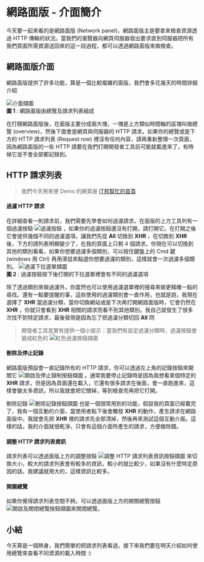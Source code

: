 # 網路面版 - 介面簡介
今天要一起來看的是網路面版 (Network panel)，網路面版主是要拿來檢查資源透過 HTTP 傳輸的狀況。當我們的瀏覽器向網頁伺服器發出要求直到伺服器把所有我們頁面所需資源送回來的這一段過程，都可以透過網路面版來做檢查。

## 網路面版介面
網路面版提供了許多功能，算是一個比較複雜的面版，我們會多花幾天的時間詳細介紹

![介面擷圖](https://www.dropbox.com/s/mwli4uxhzi63url/interface.jpg?raw=1)  
**圖 1** : 網路面版由總覽及請求列表組成 

在打開網路面版後，在面版主要分成兩大塊，一塊是上方類似時間軸的區塊叫做總覽 (overview)，然後下面會是網頁與伺服器的 HTTP 請求。如果你的總覽或是下方的 HTTP 請求列表 (Request row) 裡沒有任何內容，請再重新整理一次頁面，因為網路面版的一些 HTTP 請要在我們打開開發者工具前可能就載進來了，有時候它並不會全部都記錄到。

## HTTP 請求列表
> 我們今天用來使 Demo 的網頁是 [IT邦幫忙的首頁](https://ithelp.ithome.com.tw/)

#### 過濾 HTTP 請求
在詳細查看一則請求前，我們需要先學會如何過濾請求。在面版的上方工具列有一個過濾按鈕 ![過濾按鈕](https://www.dropbox.com/s/615f9g9l07ca026/filter-icon.jpg?raw=1) ，如果你的過濾按鈕還沒有打開，請打開它。在打開之後它會提供幾個不同的過濾選項，讓我們先從 **All** 切換到 **XHR** ，在切換到 **XHR** 後，下方的請列表明顯變少了，在我的頁面上只剩 4 個請求。你現在可以切換到其他的類別看看，如果你想要過濾多個類別，可以按住鍵盤上的 Cmd 鍵 (windows 用 Ctrl) 再用滑鼠來點選你想要過濾的類別，這樣就會一次過濾多個類別。
![過濾下拉選單擷圖](https://www.dropbox.com/s/sekgxe5ypd2mk2n/filter-dropdown.jpg?raw=1)  
**圖 2** : 過濾按鈕按下後打開的下拉選單裡會有不同的過濾選項


除了透過類別來做過濾外，你當然也可以使用過濾選單裡的搜尋來做更精確一點的尋找。還有一點要提醒的事，這些使用的過濾類別會一直作用，也就是說，我現在選擇了 **XHR** 當過濾分類，當你切換網站或是下次再打開網路面版時，它會仍然在 **XHR** ，你就只會看到 **XHR** 相關的請求而看不到其他類別。我自己就發生了很多次找不到特定請求，最後發現是因為忘了把過濾分類切回 **All** 冏

> 開發者工具其實有提供一個小提示：當我們有設定過濾分類時，過濾按鈕會變成紅色的 ![紅色過濾按鈕擷圖](https://www.dropbox.com/s/o65m37d45tujxn5/filter-active.jpg?raw=1)

#### 刪除及停止記錄
網路面版預設會一直記錄所有的 HTTP 請求，你可以透過左上角的記錄按鈕來開關它 ![開啟及停止錄制按鈕擷圖](https://www.dropbox.com/s/7lssofo0n9km39u/record.jpg?raw=1) 。通常我要停止記錄時是因為我想看某個特定的 **XHR** 請求，但是因為頁面還在載入，它還有很多請求在後面，會一直跑進來，這樣會變太多資訊，所以我就會把它關掉，等到檢查完再把它打開。

刪除記錄 ![刪除記錄按鈕擷圖](https://www.dropbox.com/s/7an9wf0oyyra0fn/clear.jpg?raw=1) 也是一個很常用到的功能，假設我的頁面已經載完了，我有一個互動的介面，當使用者點下後會觸發 **XHR** 的動作，產生請求在網路面版中。我就會先把 **XHR** 裡的請求先全部清掉，然後再來測試這個互動介面。這樣的話，我的介面就很乾淨，只會有這個介面所產生的請求，方便做除錯。

#### 調整 HTTP 請求列表資訊
請求列表可以透過面版上方的調整按鈕 ![調整 HTTP 請求列表資訊按鈕擷圖](https://www.dropbox.com/s/j1kxw6r6ggv4heu/request-row-toggle.jpg?raw=1) 來切換大小，較大的請求列表會有較多的資訊，較小的就比較少，如果沒有什麼特定原因的話，我建議就用大的，這樣資訊比較多。

#### 開關總覽
如果你覺得請求列表空間不夠，可以透過面版上方的開關總覽按鈕 ![開啟及關閉總覽按鈕擷圖](https://www.dropbox.com/s/913n3qfiinjgsbb/waterfall.jpg?raw=1)來關閉總覽。


## 小結
今天算是一個熱身，我們簡單的把請求列表看過，接下來我們要在明天介紹如何使用總覽來查看不同資源的載入時間 :)
